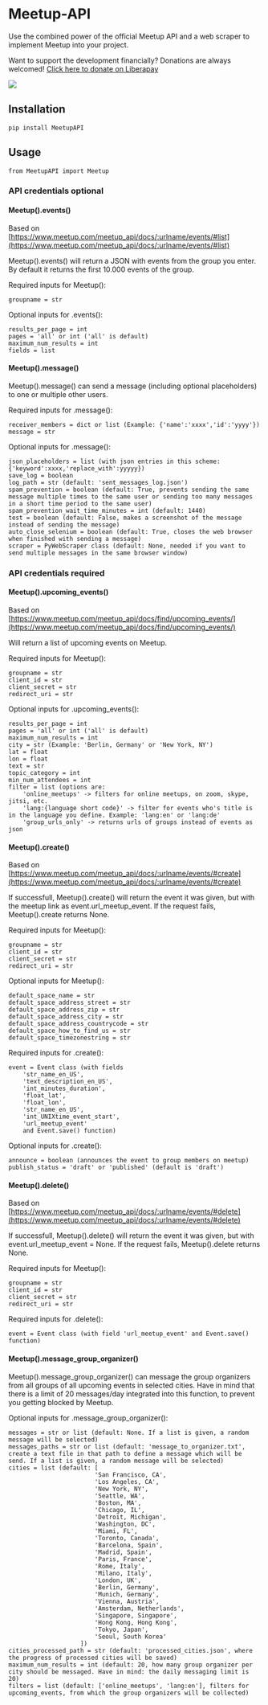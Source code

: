 # Meetup-API
Use the combined power of the official Meetup API and a web scraper to implement Meetup into your project.

Want to support the development financially? Donations are always welcomed! 
[Click here to donate on Liberapay](https://liberapay.com/marcoEDU)

[<img src="http://img.shields.io/liberapay/receives/marcoEDU.svg?logo=liberapay">](https://liberapay.com/marcoEDU)

## Installation

```
pip install MeetupAPI
```

## Usage

```
from MeetupAPI import Meetup
```

### API credentials optional

#### Meetup().events()

Based on [https://www.meetup.com/meetup_api/docs/:urlname/events/#list](https://www.meetup.com/meetup_api/docs/:urlname/events/#list)

Meetup().events() will return a JSON with events from the group you enter. By default it returns the first 10.000 events of the group.

Required inputs for Meetup():
```
groupname = str
```

Optional inputs for .events():
```
results_per_page = int
pages = 'all' or int ('all' is default)
maximum_num_results = int
fields = list
```


#### Meetup().message()

Meetup().message() can send a message (including optional placeholders) to one or multiple other users.

Required inputs for .message():
```
receiver_members = dict or list (Example: {'name':'xxxx','id':'yyyy'})
message = str
```

Optional inputs for .message():
```
json_placeholders = list (with json entries in this scheme: {'keyword':xxxx,'replace_with':yyyyy})
save_log = boolean
log_path = str (default: 'sent_messages_log.json')
spam_prevention = boolean (default: True, prevents sending the same message multiple times to the same user or sending too many messages in a short time period to the same user)
spam_prevention_wait_time_minutes = int (default: 1440)
test = boolean (default: False, makes a screenshot of the message instead of sending the message)
auto_close_selenium = boolean (default: True, closes the web browser when finished with sending a message)
scraper = PyWebScraper class (default: None, needed if you want to send multiple messages in the same browser window)
```

### API credentials required

#### Meetup().upcoming_events()

Based on [https://www.meetup.com/meetup_api/docs/find/upcoming_events/](https://www.meetup.com/meetup_api/docs/find/upcoming_events/)

Will return a list of upcoming events on Meetup.

Required inputs for Meetup():
```
groupname = str
client_id = str
client_secret = str
redirect_uri = str
```

Optional inputs for .upcoming_events():
```
results_per_page = int
pages = 'all' or int ('all' is default)
maximum_num_results = int
city = str (Example: 'Berlin, Germany' or 'New York, NY')
lat = float
lon = float
text = str
topic_category = int
min_num_attendees = int
filter = list (options are: 
    'online_meetups' -> filters for online meetups, on zoom, skype, jitsi, etc.
    'lang:{language short code}' -> filter for events who's title is in the language you define. Example: 'lang:en' or 'lang:de'
    'group_urls_only' -> returns urls of groups instead of events as json
```

#### Meetup().create()

Based on [https://www.meetup.com/meetup_api/docs/:urlname/events/#create](https://www.meetup.com/meetup_api/docs/:urlname/events/#create)

If successfull, Meetup().create() will return the event it was given, but with the meetup link as event.url_meetup_event.
If the request fails, Meetup().create returns None.

Required inputs for Meetup():
```
groupname = str
client_id = str
client_secret = str
redirect_uri = str
```

Optional inputs for Meetup():
```
default_space_name = str
default_space_address_street = str
default_space_address_zip = str
default_space_address_city = str
default_space_address_countrycode = str
default_space_how_to_find_us = str
default_space_timezonestring = str
```

Required inputs for .create():
```
event = Event class (with fields 
    'str_name_en_US',
    'text_description_en_US',
    'int_minutes_duration',
    'float_lat',
    'float_lon',
    'str_name_en_US',
    'int_UNIXtime_event_start',
    'url_meetup_event' 
    and Event.save() function)
```

Optional inputs for .create():
```
announce = boolean (announces the event to group members on meetup)
publish_status = 'draft' or 'published' (default is 'draft')
```


#### Meetup().delete()

Based on [https://www.meetup.com/meetup_api/docs/:urlname/events/#delete](https://www.meetup.com/meetup_api/docs/:urlname/events/#delete)

If successfull, Meetup().delete() will return the event it was given, but with event.url_meetup_event = None.
If the request fails, Meetup().delete returns None.

Required inputs for Meetup():
```
groupname = str
client_id = str
client_secret = str
redirect_uri = str
```

Required inputs for .delete():
```
event = Event class (with field 'url_meetup_event' and Event.save() function)
```


#### Meetup().message_group_organizer()

Meetup().message_group_organizer() can message the group organizers from all groups of all upcoming events in selected cities. Have in mind that there is a limit of 20 messages/day integrated into this function, to prevent you getting blocked by Meetup.

Optional inputs for .message_group_organizer():
```
messages = str or list (default: None. If a list is given, a random message will be selected)
messages_paths = str or list (default: 'message_to_organizer.txt', create a text file in that path to define a message which will be send. If a list is given, a random message will be selected)
cities = list (default: [
                        'San Francisco, CA',
                        'Los Angeles, CA',
                        'New York, NY',
                        'Seattle, WA',
                        'Boston, MA',
                        'Chicago, IL',
                        'Detroit, Michigan',
                        'Washington, DC',
                        'Miami, FL',
                        'Toronto, Canada',
                        'Barcelona, Spain',
                        'Madrid, Spain',
                        'Paris, France',
                        'Rome, Italy',
                        'Milano, Italy',
                        'London, UK',
                        'Berlin, Germany',
                        'Munich, Germany',
                        'Vienna, Austria',
                        'Amsterdam, Netherlands',
                        'Singapore, Singapore',
                        'Hong Kong, Hong Kong',
                        'Tokyo, Japan',
                        'Seoul, South Korea'
                    ])
cities_processed_path = str (default: 'processed_cities.json', where the progress of processed cities will be saved)
maximum_num_results = int (default: 20, how many group organizer per city should be messaged. Have in mind: the daily messaging limit is 20)
filters = list (default: ['online_meetups', 'lang:en'], filters for upcoming_events, from which the group organizers will be collected)
```